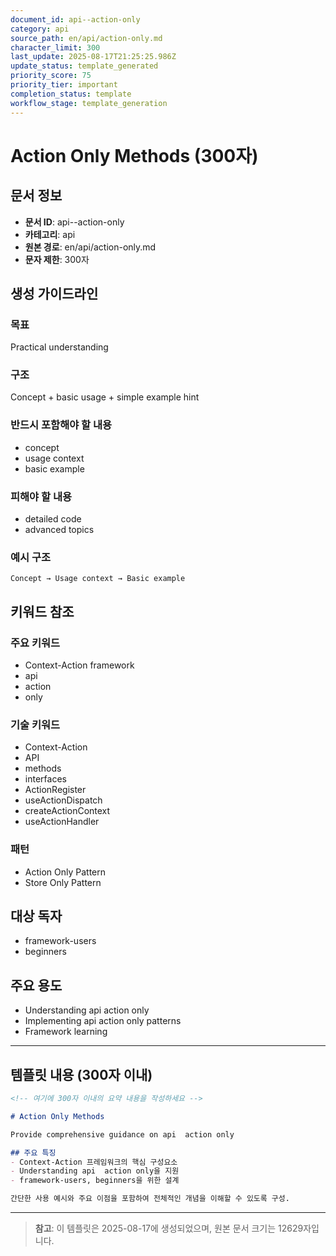 ```yaml
---
document_id: api--action-only
category: api
source_path: en/api/action-only.md
character_limit: 300
last_update: 2025-08-17T21:25:25.986Z
update_status: template_generated
priority_score: 75
priority_tier: important
completion_status: template
workflow_stage: template_generation
---
```


# Action Only Methods (300자)

## 문서 정보
- **문서 ID**: api--action-only
- **카테고리**: api
- **원본 경로**: en/api/action-only.md
- **문자 제한**: 300자

## 생성 가이드라인

### 목표
Practical understanding

### 구조
Concept + basic usage + simple example hint

### 반드시 포함해야 할 내용
- concept
- usage context
- basic example

### 피해야 할 내용  
- detailed code
- advanced topics

### 예시 구조
```
Concept → Usage context → Basic example
```

## 키워드 참조

### 주요 키워드
- Context-Action framework
- api
- action
- only

### 기술 키워드
- Context-Action
- API
- methods
- interfaces
- ActionRegister
- useActionDispatch
- createActionContext
- useActionHandler

### 패턴
- Action Only Pattern
- Store Only Pattern

## 대상 독자
- framework-users
- beginners

## 주요 용도
- Understanding api  action only
- Implementing api  action only patterns
- Framework learning

---

## 템플릿 내용 (300자 이내)

```markdown
<!-- 여기에 300자 이내의 요약 내용을 작성하세요 -->

# Action Only Methods

Provide comprehensive guidance on api  action only

## 주요 특징
- Context-Action 프레임워크의 핵심 구성요소
- Understanding api  action only을 지원
- framework-users, beginners을 위한 설계

간단한 사용 예시와 주요 이점을 포함하여 전체적인 개념을 이해할 수 있도록 구성.
```

---

> **참고**: 이 템플릿은 2025-08-17에 생성되었으며, 
> 원본 문서 크기는 12629자입니다.
